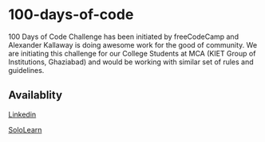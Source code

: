 # 100-days-of-code
100 Days of Code Challenge has been initiated by freeCodeCamp and Alexander Kallaway is doing awesome work for the good of community. We are initiating this challenge for our College Students at MCA (KIET Group of Institutions, Ghaziabad) and would be working with similar set of rules and guidelines.

## Availablity
[Linkedin](https://www.linkedin.com/in/saransh-chauhan-b56560159)

[SoloLearn](https://www.sololearn.com/Profile/8997263)



